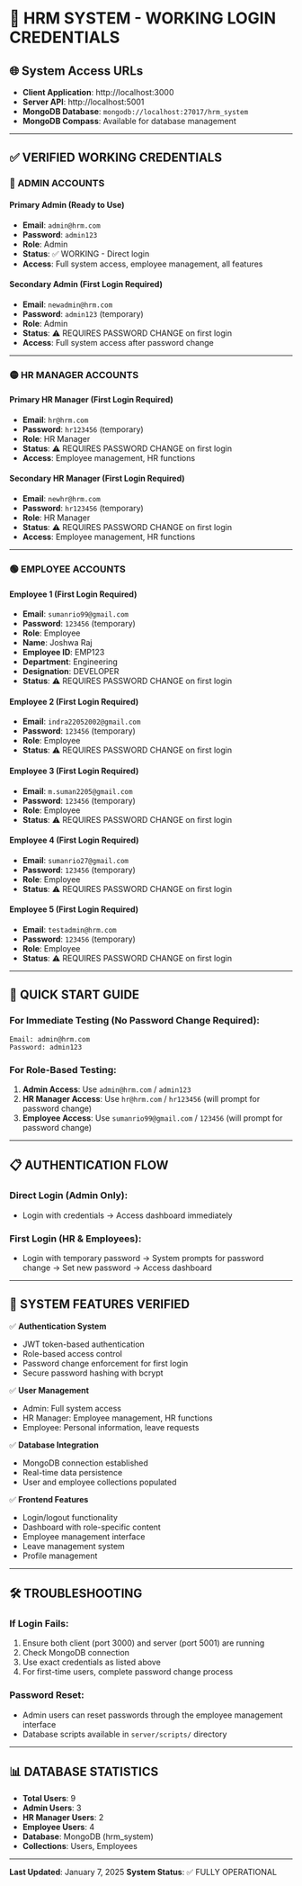 # 🔐 HRM SYSTEM - WORKING LOGIN CREDENTIALS

## 🌐 System Access URLs
- **Client Application**: http://localhost:3000
- **Server API**: http://localhost:5001
- **MongoDB Database**: `mongodb://localhost:27017/hrm_system`
- **MongoDB Compass**: Available for database management

---

## ✅ VERIFIED WORKING CREDENTIALS

### 🔴 ADMIN ACCOUNTS

#### Primary Admin (Ready to Use)
- **Email**: `admin@hrm.com`
- **Password**: `admin123`
- **Role**: Admin
- **Status**: ✅ WORKING - Direct login
- **Access**: Full system access, employee management, all features

#### Secondary Admin (First Login Required)
- **Email**: `newadmin@hrm.com`
- **Password**: `admin123` (temporary)
- **Role**: Admin
- **Status**: ⚠️ REQUIRES PASSWORD CHANGE on first login
- **Access**: Full system access after password change

---

### 🟡 HR MANAGER ACCOUNTS

#### Primary HR Manager (First Login Required)
- **Email**: `hr@hrm.com`
- **Password**: `hr123456` (temporary)
- **Role**: HR Manager
- **Status**: ⚠️ REQUIRES PASSWORD CHANGE on first login
- **Access**: Employee management, HR functions

#### Secondary HR Manager (First Login Required)
- **Email**: `newhr@hrm.com`
- **Password**: `hr123456` (temporary)
- **Role**: HR Manager
- **Status**: ⚠️ REQUIRES PASSWORD CHANGE on first login
- **Access**: Employee management, HR functions

---

### 🟢 EMPLOYEE ACCOUNTS

#### Employee 1 (First Login Required)
- **Email**: `sumanrio99@gmail.com`
- **Password**: `123456` (temporary)
- **Role**: Employee
- **Name**: Joshwa Raj
- **Employee ID**: EMP123
- **Department**: Engineering
- **Designation**: DEVELOPER
- **Status**: ⚠️ REQUIRES PASSWORD CHANGE on first login

#### Employee 2 (First Login Required)
- **Email**: `indra22052002@gmail.com`
- **Password**: `123456` (temporary)
- **Role**: Employee
- **Status**: ⚠️ REQUIRES PASSWORD CHANGE on first login

#### Employee 3 (First Login Required)
- **Email**: `m.suman2205@gmail.com`
- **Password**: `123456` (temporary)
- **Role**: Employee
- **Status**: ⚠️ REQUIRES PASSWORD CHANGE on first login

#### Employee 4 (First Login Required)
- **Email**: `sumanrio27@gmail.com`
- **Password**: `123456` (temporary)
- **Role**: Employee
- **Status**: ⚠️ REQUIRES PASSWORD CHANGE on first login

#### Employee 5 (First Login Required)
- **Email**: `testadmin@hrm.com`
- **Password**: `123456` (temporary)
- **Role**: Employee
- **Status**: ⚠️ REQUIRES PASSWORD CHANGE on first login

---

## 🚀 QUICK START GUIDE

### For Immediate Testing (No Password Change Required):
```
Email: admin@hrm.com
Password: admin123
```

### For Role-Based Testing:
1. **Admin Access**: Use `admin@hrm.com` / `admin123`
2. **HR Manager Access**: Use `hr@hrm.com` / `hr123456` (will prompt for password change)
3. **Employee Access**: Use `sumanrio99@gmail.com` / `123456` (will prompt for password change)

---

## 📋 AUTHENTICATION FLOW

### Direct Login (Admin Only):
- Login with credentials → Access dashboard immediately

### First Login (HR & Employees):
- Login with temporary password → System prompts for password change → Set new password → Access dashboard

---

## 🔧 SYSTEM FEATURES VERIFIED

✅ **Authentication System**
- JWT token-based authentication
- Role-based access control
- Password change enforcement for first login
- Secure password hashing with bcrypt

✅ **User Management**
- Admin: Full system access
- HR Manager: Employee management, HR functions
- Employee: Personal information, leave requests

✅ **Database Integration**
- MongoDB connection established
- Real-time data persistence
- User and employee collections populated

✅ **Frontend Features**
- Login/logout functionality
- Dashboard with role-specific content
- Employee management interface
- Leave management system
- Profile management

---

## 🛠️ TROUBLESHOOTING

### If Login Fails:
1. Ensure both client (port 3000) and server (port 5001) are running
2. Check MongoDB connection
3. Use exact credentials as listed above
4. For first-time users, complete password change process

### Password Reset:
- Admin users can reset passwords through the employee management interface
- Database scripts available in `server/scripts/` directory

---

## 📊 DATABASE STATISTICS
- **Total Users**: 9
- **Admin Users**: 3
- **HR Manager Users**: 2
- **Employee Users**: 4
- **Database**: MongoDB (hrm_system)
- **Collections**: Users, Employees

---

**Last Updated**: January 7, 2025
**System Status**: ✅ FULLY OPERATIONAL
